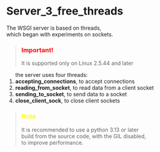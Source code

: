<h1>Server_3_free_threads</h1>

<p>The WSGI server is based on threads, <br>
which began with experiments on sockets.</p>

><h3 style="color: red;">Important!</h3>
><p>It is supported only on Linux 2.5.44 and later</p>

<ol>the server uses four threads:
    <li><b>accepting_connections</b>, to accept connections</li>
    <li><b>reading_from_socket</b>, to read data from a client socket</li>
    <li><b>sending_to_socket</b>, to send data to a socket</li>
    <li><b>close_client_sock</b>, to close client sockets</li>
</ol>

><h3 style="color: yellow;">Note</h3>
><p>It is recommended to use a python 3.13 or later<br>
>build from the source code, with the GIL disabled,<br> 
>to improve performance.</p>



